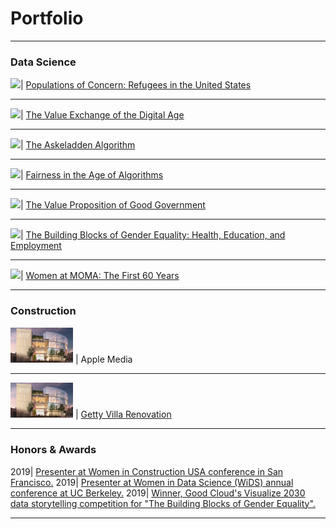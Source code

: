 # Portfolio

---

### Data Science 

<img src="images/dummy_thumbnail.jpg?raw=true" width = "100"/>| [Populations of Concern: Refugees in the United States](https://www.behance.net/gallery/87351527/Populations-of-Concern-Refugees-in-the-United-States?tracking_source=project_owner_other_projects)

---
<img src="images/dummy_thumbnail.jpg?raw=true" width = "100"/>| [The Value Exchange of the Digital Age](https://medium.com/berkeleyischool/the-value-exchange-of-the-digital-age-9d44ddd2d0c0)

---
<img src="images/dummy_thumbnail.jpg?raw=true" width = "100"/>| [The Askeladden Algorithm](https://github.com/annacjacobson/207_FinalProject_Askeladden)

---
<img src="images/dummy_thumbnail.jpg?raw=true" width = "100"/>| [Fairness in the Age of Algorithms](https://medium.com/berkeleyischool/fairness-in-the-age-of-algorithms-feb11c56a709)

---
<img src="images/dummy_thumbnail.jpg?raw=true" width = "100"/>| [The Value Proposition of Good Government](https://www.behance.net/gallery/76704737/WDVP-2019-The-Value-Proposition-of-Good-Government)

---
<img src="images/dummy_thumbnail.jpg?raw=true" width = "100"/>| [The Building Blocks of Gender Equality: Health, Education, and Employment](https://datastudio.google.com/u/0/reporting/1tlqT8tm00MX9md_f4DitMSVqWbk-6oK0)

---
<img src="images/dummy_thumbnail.jpg?raw=true" width = "100"/>| [Women at MOMA: The First 60 Years](https://medium.com/berkeleyischool/women-at-moma-the-first-60-years-383d6b98f4f)

---

### Construction

<img src="images/apple_media.jpg?raw=true" width = "100"/> | Apple Media

---
<img src="images/apple_media.jpg?raw=true" width = "100"/> | [Getty Villa Renovation](https://annacjacobson.github.io/thegettyvilla)

---

### Honors & Awards

2019| [Presenter at Women in Construction USA conference in San Francisco.](https://medium.com/berkeleyischool/crafting-a-sustainable-career-8ba3d8cdbcd6)
2019| [Presenter at Women in Data Science (WiDS) annual conference at UC Berkeley.](https://www.ischool.berkeley.edu/events/2019/wids-berkeley)
2019| [Winner, Good Cloud's Visualize 2030 data storytelling competition for "The Building Blocks of Gender Equality".](https://cloud.google.com/visualize-2030/#meet-the-winners)

---
